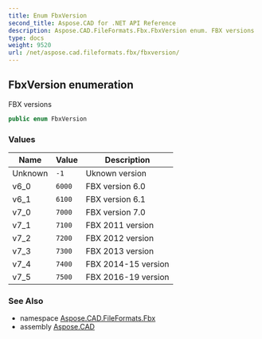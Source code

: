```yaml
---
title: Enum FbxVersion
second_title: Aspose.CAD for .NET API Reference
description: Aspose.CAD.FileFormats.Fbx.FbxVersion enum. FBX versions
type: docs
weight: 9520
url: /net/aspose.cad.fileformats.fbx/fbxversion/
---
```

## FbxVersion enumeration

FBX versions

```csharp
public enum FbxVersion
```

### Values

| Name | Value | Description |
| --- | --- | --- |
| Unknown | `-1` | Uknown version |
| v6_0 | `6000` | FBX version 6.0 |
| v6_1 | `6100` | FBX version 6.1 |
| v7_0 | `7000` | FBX version 7.0 |
| v7_1 | `7100` | FBX 2011 version |
| v7_2 | `7200` | FBX 2012 version |
| v7_3 | `7300` | FBX 2013 version |
| v7_4 | `7400` | FBX 2014-15 version |
| v7_5 | `7500` | FBX 2016-19 version |

### See Also

* namespace [Aspose.CAD.FileFormats.Fbx](../../aspose.cad.fileformats.fbx/)
* assembly [Aspose.CAD](../../)



